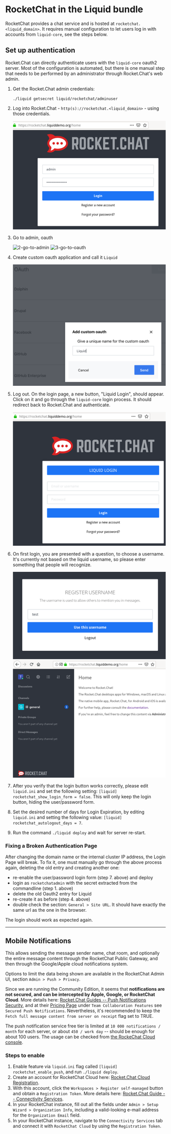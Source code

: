 # RocketChat in the Liquid bundle

[Rocket.Chat]: https://rocket.chat/

RocketChat provides a chat service and is hosted at
`rocketchat.<liquid_domain>`. It requires manual configuration to let users log
in with accounts from `liquid-core`, see the steps below.


## Set up authentication

Rocket.Chat can directly authenticate users with the `liquid-core` oauth2
server. Most of the configuration is automated, but there is one manual step
that needs to be performed by an administrator through Rocket.Chat's web admin.

1. Get the Rocket.Chat admin credentials:
    ```shell
    ./liquid getsecret liquid/rocketchat/adminuser
    ```

2. Log into Rocket.Chat - `http(s)://rocketchat.<liquid_domain>` - using those
   credentials.

   ![1-admin-login](pics/1-admin-login.png)

3. Go to admin, oauth

   ![2-go-to-admin](pics/2-go-to-admin.png)
   ![3-go-to-oauth](pics/3-go-to-oauth.png)

4. Create custom oauth application and call it `Liquid`

   ![4-add-custom-oauth](pics/4-add-custom-oauth.png)

5. Log out. On the login page, a new button, "Liquid Login", should appear.
   Click on it and go through the `liquid-core` login process. It should
   redirect back to Rocket.Chat and authenticate.

   ![5-liquid-login](pics/5-liquid-login.png)

6. On first login, you are presented with a question, to choose a username.
   It's currently not based on the liquid username, so please enter something
   that people will recognize.

   ![6-register-username](pics/6-register-username.png)
   ![7-success](pics/7-success.png)

7. After you verify that the login button works correctly, please edit
   `liquid.ini` and set the following setting:
   `[liquid] rocketchat_show_login_form = false`. This will only keep the login button,
   hiding the user/password form.

8. Set the desired number of days for Login Expiration, by editing `liquid.ini`
   and setting the following value: `[liquid] rocketchat_autologout_days = 7`.

9. Run the command `./liquid deploy` and wait for server re-start.



### Fixing a Broken Authentication Page

After changing the domain name or the internal cluster IP address, the Login Page will break. To fix it, one must manually go through the above process again, deleting the old entry and creating another one:
- re-enable the user/password login form (step 7. above) and deploy
- login as `rocketchatadmin` with the secret extracted from the commandline (step 1. above)
- delete the old Oauth2 entry for Liquid
- re-create it as before (step 4. above)
- double check the section: `General > Site URL`. It should have exactly the same url as the one in the browser.


The login should work as expected again.


--------

## Mobile Notifications

This allows sending the message sender name, chat room, and optionally the entire message content through the RocketChat Public Gateway, and then through the Google/Apple cloud notifications system.

Options to limit the data being shown are available in the RocketChat Admin UI, section `Admin > Push > Privacy`.

Since we are running the Community Edition, it seems that **notifications are not secured, and can be intercepted by Apple, Google, or RocketChat Cloud**.
More details here: [Rocket.Chat Guides -- Push Notifications Security](https://docs.rocket.chat/guides/mobile-guides/push-notifications/push-notification-security),
and at their [Pricing Page](https://rocket.chat/pricing) under `Team Collaboration Features` see `Secured Push Notifications`.
Nevertheless, it's recommended to keep the `Fetch full message content from server on receipt` flag set to TRUE.

The push notification service free tier is limited at `10 000 notifications / month` for each server, or about `450 / work day` -- should be enough for about 100 users.
The usage can be checked from [the RockeChat Cloud console](https://cloud.rocket.chat/).

### Steps to enable

1. Enable feature via `liquid.ini` flag called `[liquid] rocketchat_enable_push`, and run `./liquid deploy`.
2. Create an account for RocketChat Cloud here: [Rocket.Chat Cloud Registration](https://cloud.rocket.chat/register).
3. With this account, click the `Workspaces > Register self-managed` button and obtain a `Registration Token`. More details here: [Rocket.Chat Guide -- Connectivity Services](https://docs.rocket.chat/guides/administration/admin-panel/connectivity-services).
4. In your RocketChat instance, fill out all the fields under `Admin > Setup Wizard > Organization Info`, including a valid-looking e-mail address for the `Organization Email` field.
5. In your RocketChat instance, navigate to the `Connectivity Services` tab and connect it with `RocketChat Cloud` by using the `Registration Token`.

